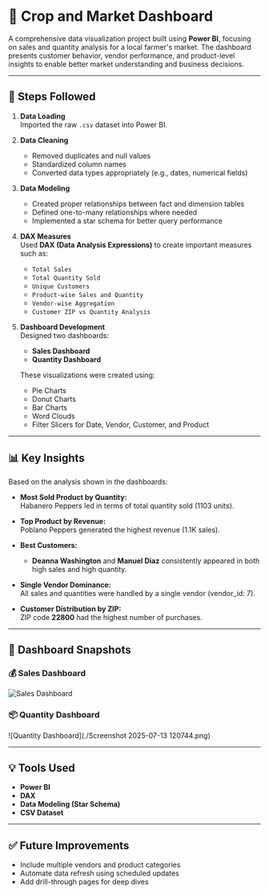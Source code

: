 # 🌽 Crop and Market Dashboard

A comprehensive data visualization project built using **Power BI**, focusing on sales and quantity analysis for a local farmer's market. The dashboard presents customer behavior, vendor performance, and product-level insights to enable better market understanding and business decisions.

---


## 🔧 Steps Followed

1. **Data Loading**  
   Imported the raw `.csv` dataset into Power BI.

2. **Data Cleaning**  
   - Removed duplicates and null values  
   - Standardized column names  
   - Converted data types appropriately (e.g., dates, numerical fields)

3. **Data Modeling**  
   - Created proper relationships between fact and dimension tables  
   - Defined one-to-many relationships where needed  
   - Implemented a star schema for better query performance

4. **DAX Measures**  
   Used **DAX (Data Analysis Expressions)** to create important measures such as:  
   - `Total Sales`  
   - `Total Quantity Sold`  
   - `Unique Customers`  
   - `Product-wise Sales and Quantity`  
   - `Vendor-wise Aggregation`  
   - `Customer ZIP vs Quantity Analysis`

5. **Dashboard Development**  
   Designed two dashboards:
   - **Sales Dashboard**
   - **Quantity Dashboard**

   These visualizations were created using:
   - Pie Charts
   - Donut Charts
   - Bar Charts
   - Word Clouds
   - Filter Slicers for Date, Vendor, Customer, and Product

---

## 📊 Key Insights

Based on the analysis shown in the dashboards:

- **Most Sold Product by Quantity:**  
  Habanero Peppers led in terms of total quantity sold (1103 units).

- **Top Product by Revenue:**  
  Poblano Peppers generated the highest revenue (1.1K sales).

- **Best Customers:**  
  - **Deanna Washington** and **Manuel Diaz** consistently appeared in both high sales and high quantity.
  
- **Single Vendor Dominance:**  
  All sales and quantities were handled by a single vendor (vendor_id: 7).

- **Customer Distribution by ZIP:**  
  ZIP code **22800** had the highest number of purchases.

---

## 📸 Dashboard Snapshots

### 💰 Sales Dashboard  
![Sales Dashboard](./34d7c91d-ee0a-4bc1-9372-d027984ecedd.png)

### 📦 Quantity Dashboard  
![Quantity Dashboard](./Screenshot 2025-07-13 120744.png)

---

## 💡 Tools Used

- **Power BI**
- **DAX**
- **Data Modeling (Star Schema)**
- **CSV Dataset**

---



## ✅ Future Improvements

- Include multiple vendors and product categories
- Automate data refresh using scheduled updates
- Add drill-through pages for deep dives
